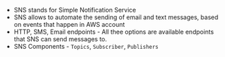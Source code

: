 - SNS stands for Simple Notification Service
- SNS allows to automate the sending of email and text messages, based on events that happen in AWS account
- HTTP, SMS, Email endpoints - All thee options are available endpoints that SNS can send messages to.
- SNS Components - `Topics`, `Subscriber`, `Publishers`